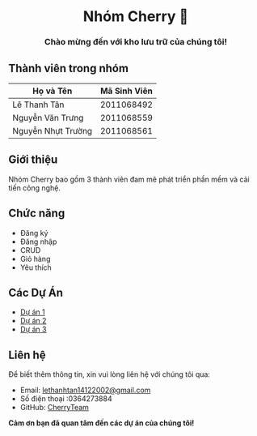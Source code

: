 <div align="center">

# Nhóm Cherry :cherries:

### Chào mừng đến với kho lưu trữ của chúng tôi!

</div>

## Thành viên trong nhóm

| Họ và Tên          | Mã Sinh Viên |
| ------------------ | ------------ |
| Lê Thanh Tân       | 2011068492   |
| Nguyễn Văn Trưng   | 2011068559   |
| Nguyễn Nhựt Trường | 2011068561   |

## Giới thiệu

Nhóm Cherry bao gồm 3 thành viên đam mê phát triển phần mềm và cải tiến công nghệ.
## Chức năng

- Đăng ký
- Đăng nhập
- CRUD
- Giỏ hàng
- Yêu thích 

## Các Dự Án

- [Dự án 1](https://github.com/lethanhtan14122002/DA.PHP)
- [Dự án 2](https://github.com/lethanhtan14122002/DA.PHP/tree/tan)
- [Dự án 3](https://github.com/lethanhtan14122002/DA.PHP/tree/tan2)

## Liên hệ

Để biết thêm thông tin, xin vui lòng liên hệ với chúng tôi qua:
- Email: lethanhtan14122002@gmail.com
- Số điện thoại :0364273884
- GitHub: [CherryTeam](https://github.com/lethanhtan14122002/DA.PHP)



**Cảm ơn bạn đã quan tâm đến các dự án của chúng tôi!**


